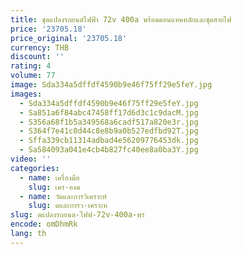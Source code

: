 ```yaml
---
title: ชุดแปลงรถยนต์ไฟฟ้า 72v 400a พร้อมคอนแทคหลักและชุดสายไฟ
price: '23705.18'
price_original: '23705.18'
currency: THB
discount: ''
rating: 4
volume: 77
image: Sda334a5dffdf4590b9e46f75ff29e5feY.jpg
images:
  - Sda334a5dffdf4590b9e46f75ff29e5feY.jpg
  - Sa851a6f84abc47458ff17d6d3c1c9dacM.jpg
  - S356a68f1b5a349568a6cadf517a820e3r.jpg
  - S364f7e41c0d44c8e8b9a0b527edfbd92T.jpg
  - Sffa339cb11314adbad4e56209776453dk.jpg
  - Sa584093a041e4cb4b827fc40ee8a0ba3Y.jpg
video: ''
categories:
  - name: เครื่องมือ
    slug: เคร-องม
  - name: วัดและการวิเคราะห์
    slug: ดและการว-เคราะห
slug: ดแปลงรถยนต-ไฟฟ-72v-400a-พร
encode: omDhmRk
lang: th
---
```

  